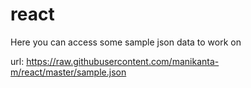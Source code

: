 # react

Here you can access some sample json data to work on
 
 url: https://raw.githubusercontent.com/manikanta-m/react/master/sample.json
